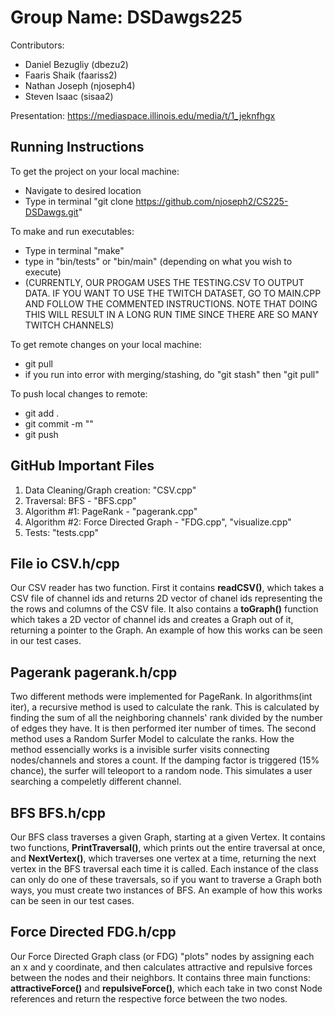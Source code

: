 # Group Name: DSDawgs225
Contributors:
- Daniel Bezugliy (dbezu2)
- Faaris Shaik (faariss2)
- Nathan Joseph (njoseph4)
- Steven Isaac (sisaa2)

Presentation: https://mediaspace.illinois.edu/media/t/1_jeknfhgx

## Running Instructions

To get the project on your local machine:
- Navigate to desired location
- Type in terminal "git clone https://github.com/njoseph2/CS225-DSDawgs.git"

To make and run executables:
- Type in terminal "make"
- type in "bin/tests" or "bin/main" (depending on what you wish to execute)
- (CURRENTLY, OUR PROGAM USES THE TESTING.CSV TO OUTPUT DATA. IF YOU WANT TO USE THE TWITCH DATASET, GO TO MAIN.CPP AND FOLLOW THE COMMENTED INSTRUCTIONS. NOTE THAT DOING THIS WILL RESULT IN A LONG RUN TIME SINCE THERE ARE SO MANY TWITCH CHANNELS)

To get remote changes on your local machine:
- git pull
- if you run into error with merging/stashing, do "git stash" then "git pull"

To push local changes to remote:
- git add . 
- git commit -m "<message>"
- git push

## GitHub Important Files 
1. Data Cleaning/Graph creation: "CSV.cpp"
2. Traversal: BFS - "BFS.cpp"
3. Algorithm #1: PageRank - "pagerank.cpp"
4. Algorithm #2: Force Directed Graph - "FDG.cpp", "visualize.cpp"
5. Tests: "tests.cpp"
  
## File io CSV.h/cpp
  Our CSV reader has two function. First it contains **readCSV()**, which takes a CSV file of channel ids and returns 2D vector of chanel ids representing the the rows and columns of the CSV file. It also contains a **toGraph()** function which takes a 2D vector of channel ids and creates a Graph out of it, returning a pointer to the Graph. An example of how this works can be seen in our test cases.

## Pagerank pagerank.h/cpp
  Two different methods were implemented for PageRank. In algorithms(int iter), a recursive method is used to calculate the rank. This is calculated by finding the sum of all the neighboring channels' rank divided by the number of edges they have. It is then performed iter number of times. The second method uses a Random Surfer Model to calculate the ranks. How the method essencially works is a invisible surfer visits connecting nodes/channels and stores a count. If the damping factor is triggered (15% chance), the surfer will teleoport to a random node. This simulates a user searching a compeletly different channel.

## BFS BFS.h/cpp
  Our BFS class traverses a given Graph, starting at a given Vertex. It contains two functions, **PrintTraversal()**, which prints out the entire traversal at once, and **NextVertex()**, which traverses one vertex at a time, returning the next vertex in the BFS traversal each time it is called. Each instance of the class can only do one of these traversals, so if you want to traverse a Graph both ways, you must create two instances of BFS. An example of how this works can be seen in our test cases.

## Force Directed FDG.h/cpp
  Our Force Directed Graph class (or FDG) "plots" nodes by assigning each an x and y coordinate, and then calculates attractive and repulsive forces between the nodes and their neighbors. It contains three main functions: **attractiveForce()** and **repulsiveForce()**, which each take in two const Node references and return the respective force between the two nodes. 
